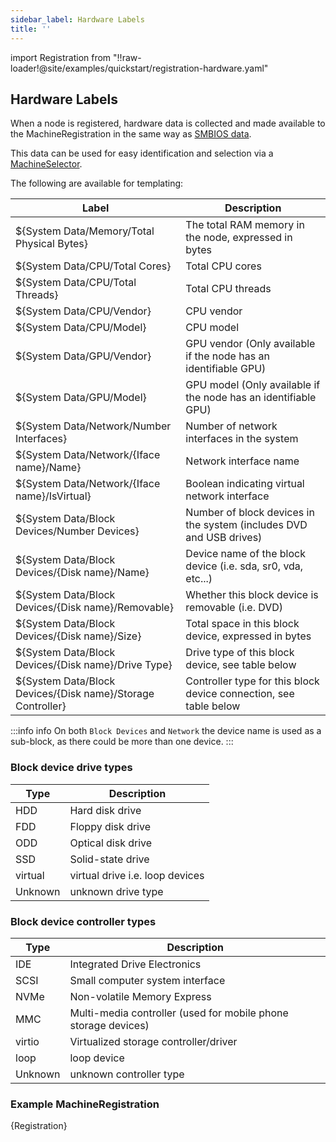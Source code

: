 ```yaml
---
sidebar_label: Hardware Labels
title: ''
---
```


import Registration from "!!raw-loader!@site/examples/quickstart/registration-hardware.yaml"

## Hardware Labels

When a node is registered, hardware data is collected and made available to the MachineRegistration in the same way as [SMBIOS data](smbios.md).

This data can be used for easy identification and selection via a [MachineSelector](machineinventoryselectortemplate-reference.md). 

The following are available for templating:

| Label                                                       | Description                                                           |
| ----------------------------------------------------------- | --------------------------------------------------------------------- |
| ${System Data/Memory/Total Physical Bytes}                  | The total RAM memory in the node, expressed in bytes                  |
| ${System Data/CPU/Total Cores}                              | Total CPU cores                                                       |
| ${System Data/CPU/Total Threads}                            | Total CPU threads                                                     |
| ${System Data/CPU/Vendor}                                   | CPU vendor                                                            |
| ${System Data/CPU/Model}                                    | CPU model                                                             |
| ${System Data/GPU/Vendor}                                   | GPU vendor (Only available if the node has an identifiable GPU)       |
| ${System Data/GPU/Model}                                    | GPU model (Only available if the node has an identifiable GPU)        |
| ${System Data/Network/Number Interfaces}                    | Number of network interfaces in the system                            |
| ${System Data/Network/{Iface name}/Name}                    | Network interface name                                                |
| ${System Data/Network/{Iface name}/IsVirtual}               | Boolean indicating virtual network interface                          |
| ${System Data/Block Devices/Number Devices}                 | Number of block devices in the system (includes DVD and USB drives)   |
| ${System Data/Block Devices/{Disk name}/Name}               | Device name of the block device (i.e. sda, sr0, vda, etc...)          |
| ${System Data/Block Devices/{Disk name}/Removable}          | Whether this block device is removable (i.e. DVD)                     |
| ${System Data/Block Devices/{Disk name}/Size}               | Total space in this block device, expressed in bytes                  |
| ${System Data/Block Devices/{Disk name}/Drive Type}         | Drive type of this block device, see table below                      |
| ${System Data/Block Devices/{Disk name}/Storage Controller} | Controller type for this block device connection, see table below     |

:::info info
On both `Block Devices` and `Network` the device name is used as a sub-block, as there could be more than one device.
:::

### Block device drive types

| Type    | Description                     |
|---------|---------------------------------|
| HDD     | Hard disk drive                 |
| FDD     | Floppy disk drive               |
| ODD     | Optical disk drive              |
| SSD     | Solid-state drive               |
| virtual | virtual drive i.e. loop devices |
| Unknown | unknown drive type              |

### Block device controller types

| Type    | Description                                                    |
|---------|----------------------------------------------------------------|
| IDE     | Integrated Drive Electronics                                   |
| SCSI    | Small computer system interface                                |
| NVMe    | Non-volatile Memory Express                                    |
| MMC     | Multi-media controller (used for mobile phone storage devices) |
| virtio  | Virtualized storage controller/driver                          |
| loop    | loop device                                                    |
| Unknown | unknown controller type                                        |

### Example MachineRegistration

<CodeBlock language="yaml" title="registration example with smbios labels" showLineNumbers>{Registration}</CodeBlock>
